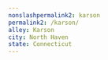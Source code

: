 ```yaml
---
﻿nonslashpermalink2: karson
permalink2: /karson/
alley: Karson
city: North Haven
state: Connecticut
---
```

